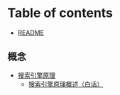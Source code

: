 # Table of contents

* [README](README.md)

## 概念

* [搜索引擎原理](gai-nian/sou-suo-yin-qing-yuan-li/README.md)
  * [搜索引擎原理概述（白话）](gai-nian/sou-suo-yin-qing-yuan-li/sou-suo-yin-qing-yuan-li-gai-shu-bai-hua.md)
